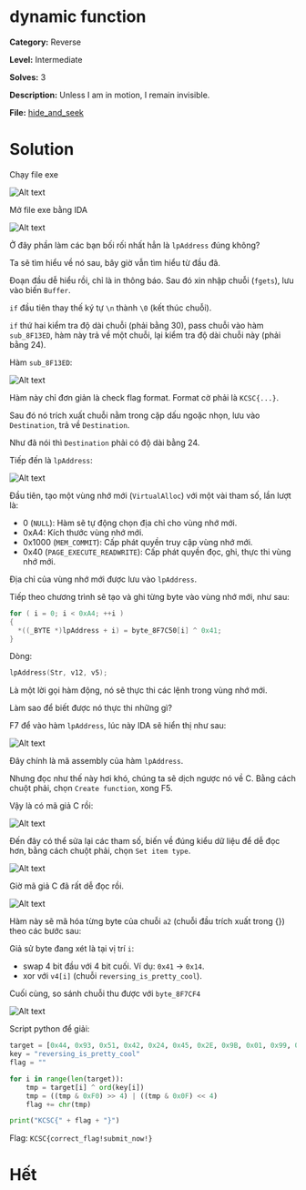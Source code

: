 
# dynamic function

**Category:** Reverse

**Level:** Intermediate

**Solves:** 3

**Description:** Unless I am in motion, I remain invisible.

**File:** [hide_and_seek](../chall/dynamic_function.rar)

# Solution

Chạy file exe

![Alt text](./img/image.png)

Mở file exe bằng IDA

![Alt text](./img/image-1.png)

Ở đây phần làm các bạn bối rối nhất hẳn là `lpAddress` đúng không?

Ta sẽ tìm hiểu về nó sau, bây giờ vẫn tìm hiểu từ đầu đã.

Đoạn đầu dễ hiểu rồi, chỉ là in thông báo. Sau đó xin nhập chuỗi (`fgets`), lưu vào biến `Buffer`.

`if` đầu tiên thay thế ký tự `\n` thành `\0` (kết thúc chuỗi).

`if` thứ hai kiểm tra độ dài chuỗi (phải bằng 30), pass chuỗi vào hàm `sub_8F13ED`, hàm này trả về một chuỗi, lại kiểm tra độ dài chuỗi này (phải bằng 24).

Hàm `sub_8F13ED`:

![Alt text](./img/image-2.png)

Hàm này chỉ đơn giản là check flag format. Format cờ phải là `KCSC{...}`.

Sau đó nó trích xuất chuỗi nằm trong cặp dấu ngoặc nhọn, lưu vào `Destination`, trả về `Destination`.

Như đã nói thì `Destination` phải có độ dài bằng 24.

Tiếp đến là `lpAddress`:

![Alt text](./img/image-3.png)

Đầu tiên, tạo một vùng nhớ mới (`VirtualAlloc`) với một vài tham số, lần lượt là:
- 0 (`NULL`): Hàm sẽ tự động chọn địa chỉ cho vùng nhớ mới.
- 0xA4: Kích thước vùng nhớ mới.
- 0x1000 (`MEM_COMMIT`): Cấp phát quyền truy cập vùng nhớ mới.
- 0x40 (`PAGE_EXECUTE_READWRITE`): Cấp phát quyền đọc, ghi, thực thi vùng nhớ mới.

Địa chỉ của vùng nhớ mới được lưu vào `lpAddress`.

Tiếp theo chương trình sẽ tạo và ghi từng byte vào vùng nhớ mới, như sau:

```c
for ( i = 0; i < 0xA4; ++i )
{
  *((_BYTE *)lpAddress + i) = byte_8F7C50[i] ^ 0x41;
}
```

Dòng:
```c
lpAddress(Str, v12, v5);
```

Là một lời gọi hàm động, nó sẽ thực thi các lệnh trong vùng nhớ mới.

Làm sao để biết được nó thực thi những gì?

F7 để vào hàm `lpAddress`, lúc này IDA sẽ hiển thị như sau:

![Alt text](./img/image-4.png)

Đây chính là mã assembly của hàm `lpAddress`.

Nhưng đọc như thế này hơi khó, chúng ta sẽ dịch ngược nó về C. Bằng cách chuột phải, chọn `Create function`, xong F5.

Vậy là có mã giả C rồi:

![Alt text](./img/image-5.png)

Đến đây có thể sửa lại các tham số, biến về đúng kiểu dữ liệu để dễ đọc hơn, bằng cách chuột phải, chọn `Set item type`.

![Alt text](./img/image-7.png)

Giờ mã giả C đã rất dễ đọc rồi.

![Alt text](./img/image-6.png)

Hàm này sẽ mã hóa từng byte của chuỗi `a2` (chuỗi đầu trích xuất trong {}) theo các bước sau:

Giả sử byte đang xét là tại vị trí `i`:
- swap 4 bit đầu với 4 bit cuối. Ví dụ: `0x41` -> `0x14`.
- xor với `v4[i]` (chuỗi `reversing_is_pretty_cool`).

Cuối cùng, so sánh chuỗi thu được với `byte_8F7CF4`

![Alt text](./img/image-8.png)

Script python để giải:

```python
target = [0x44, 0x93, 0x51, 0x42, 0x24, 0x45, 0x2E, 0x9B, 0x01, 0x99, 0x7F, 0x05, 0x4D, 0x47, 0x25, 0x43, 0xA2, 0xE2, 0x3E, 0xAA, 0x85, 0x99, 0x18, 0x7E]
key = "reversing_is_pretty_cool"
flag = ""

for i in range(len(target)):
    tmp = target[i] ^ ord(key[i])
    tmp = ((tmp & 0xF0) >> 4) | ((tmp & 0x0F) << 4)
    flag += chr(tmp)

print("KCSC{" + flag + "}")
```

Flag: `KCSC{correct_flag!submit_now!}`

# Hết























